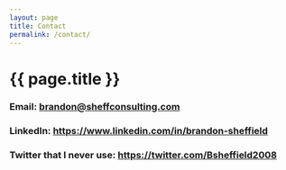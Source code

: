 ```yaml
---
layout: page
title: Contact
permalink: /contact/
---
```


# {{ page.title }}

### Email: brandon@sheffconsulting.com

### LinkedIn: <https://www.linkedin.com/in/brandon-sheffield>

### Twitter that I never use:  https://twitter.com/Bsheffield2008



